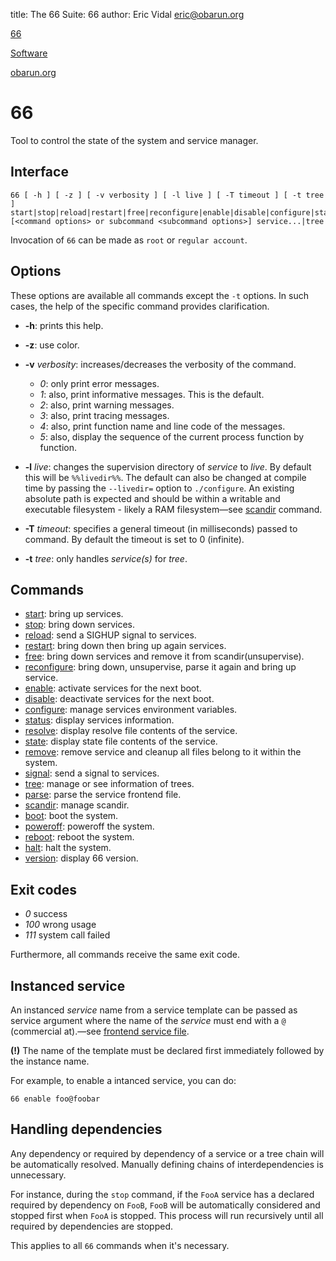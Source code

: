title: The 66 Suite: 66
author: Eric Vidal <eric@obarun.org>

[66](index.html)

[Software](https://web.obarun.org/software)

[obarun.org](https://web.obarun.org)

# 66

Tool to control the state of the system and service manager.

## Interface

```
66 [ -h ] [ -z ] [ -v verbosity ] [ -l live ] [ -T timeout ] [ -t tree ] start|stop|reload|restart|free|reconfigure|enable|disable|configure|status|resolve|state|remove|signal|tree|parse|scandir|boot|poweroff|reboot|halt|version [<command options> or subcommand <subcommand options>] service...|tree
```

Invocation of `66` can be made as `root` or `regular account`.

## Options

These options are available all commands except the `-t` options. In such cases, the help of the specific command provides clarification.

- **-h**: prints this help.

- **-z**: use color.

- **-v** *verbosity*: increases/decreases the verbosity of the command.
    * *0*: only print error messages.
    * *1*: also, print informative messages. This is the default.
    * *2*: also, print warning messages.
    * *3*: also, print tracing messages.
    * *4*: also, print function name and line code of the messages.
    * *5*: also, display the sequence of the current process function by function.

- **-l** *live*: changes the supervision directory of *service* to *live*. By default this will be `%%livedir%%`. The default can also be changed at compile time by passing the `--livedir=` option to `./configure`. An existing absolute path is expected and should be within a writable and executable filesystem - likely a RAM filesystem—see [scandir](scandir.html) command.

- **-T** *timeout*: specifies a general timeout (in milliseconds) passed to command. By default the timeout is set to 0 (infinite).

- **-t** *tree*: only handles *service(s)* for *tree*.

## Commands

- [start](start.html): bring up services.
- [stop](stop.html): bring down services.
- [reload](reload.html): send a SIGHUP signal to services.
- [restart](restart.html): bring down then bring up again services.
- [free](free.html): bring down services and remove it from scandir(unsupervise).
- [reconfigure](reconfigure.html): bring down, unsupervise, parse it again and bring up service.
- [enable](enable.html): activate services for the next boot.
- [disable](disable.html): deactivate services for the next boot.
- [configure](configure.html): manage services environment variables.
- [status](status.html): display services information.
- [resolve](resolve.html): display resolve file contents of the service.
- [state](state.html): display state file contents of the service.
- [remove](remove.html): remove service and cleanup all files belong to it within the system.
- [signal](signal.html): send a signal to services.
- [tree](tree.html): manage or see information of trees.
- [parse](parse.html): parse the service frontend file.
- [scandir](scandir.html): manage scandir.
- [boot](boot.html): boot the system.
- [poweroff](poweroff.html): poweroff the system.
- [reboot](reboot.html): reboot the system.
- [halt](halt.html): halt the system.
- [version](version.html): display 66 version.

## Exit codes

- *0* success
- *100* wrong usage
- *111* system call failed

Furthermore, all commands receive the same exit code.

## Instanced service

An instanced *service* name from a service template can be passed as service argument where the name of the *service* must end with a `@` (commercial at).—see [frontend service file](frontend.html).

**(!)** The name of the template must be declared first immediately followed by the instance name.

For example, to enable a intanced service, you can do:

```
66 enable foo@foobar
```

## Handling dependencies

Any dependency or required by dependency of a service or a tree chain will be automatically resolved. Manually defining chains of interdependencies is unnecessary.

For instance, during the `stop` command, if the `FooA` service has a declared required by dependency on `FooB`, `FooB` will be automatically considered and stopped first when `FooA` is stopped. This process will run recursively until all required by dependencies are stopped.

This applies to all `66` commands when it's necessary.

